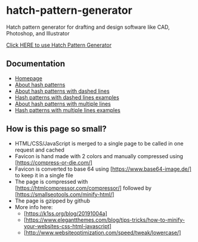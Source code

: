 # hatch-pattern-generator
Hatch pattern generator for drafting and design software like CAD, Photoshop, and Illustrator

[Click HERE to use Hatch Pattern Generator](generator.html)

## Documentation

- [Homepage](README.md)
- [About hash patterns](docs/about.md)
- [About hash patterns with dashed lines](docs/dashed-lines-about.md)
- [Hash patterns with dashed lines examples](docs/dashed-lines-examples.md)
- [About hash patterns with multiple lines](docs/multiple-lines-about.md)
- [Hash patterns with multiple lines examples](docs/multiple-lines-examples.md)

## How is this page so small?
- HTML/CSS/JavaScript is merged to a single page to be called in one request and cached
- Favicon is hand made with 2 colors and manually compressed using [https://compress-or-die.com/]
- Favicon is converted to base 64 using [https://www.base64-image.de/] to keep it in a single file
- The page is compressed with [https://htmlcompressor.com/compressor/] followed by [https://smallseotools.com/minify-html/]
- The page is gzipped by github
- More info here:
	- [https://k1ss.org/blog/20191004a]
	- [https://www.elegantthemes.com/blog/tips-tricks/how-to-minify-your-websites-css-html-javascript]
	- [http://www.websiteoptimization.com/speed/tweak/lowercase/]